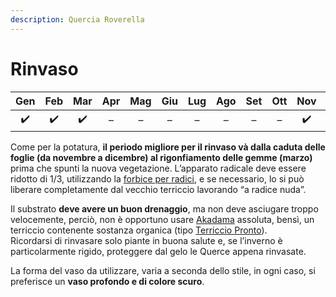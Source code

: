 ```yaml
---
description: Quercia Roverella
---
```


# Rinvaso

| Gen | Feb | Mar | Apr | Mag | Giu | Lug | Ago | Set | Ott | Nov | Dic |
| :---: | :---: | :---: | :---: | :---: | :---: | :---: | :---: | :---: | :---: | :---: | :---: |
|  ✔️ |  ✔️ |  ✔️ | – | – | – | – | – | – | – |  ✔️ |  ✔️ |

Come per la potatura, **il periodo migliore per il rinvaso và dalla caduta delle foglie \(da novembre a dicembre\) al rigonfiamento delle gemme \(marzo\)** prima che spunti la nuova vegetazione. L’apparato radicale deve essere ridotto di 1/3, utilizzando la [forbice per radici](https://www.pagineverdibonsai.it/prodotto.asp?id=144), e se necessario, lo si può liberare completamente dal vecchio terriccio lavorando “a radice nuda”.

Il substrato **deve avere un buon drenaggio**, ma non deve asciugare troppo velocemente, perciò, non è opportuno usare [Akadama](https://www.pagineverdibonsai.it/prodotto.asp?id=360) assoluta, bensì, un terriccio contenente sostanza organica \(tipo [Terriccio Pronto](https://www.pagineverdibonsai.it/prodotto.asp?id=365)\).  
Ricordarsi di rinvasare solo piante in buona salute e, se l’inverno è particolarmente rigido, proteggere dal gelo le Querce appena rinvasate.

La forma del vaso da utilizzare, varia a seconda dello stile, in ogni caso, si preferisce un **vaso profondo e di colore scuro**.

